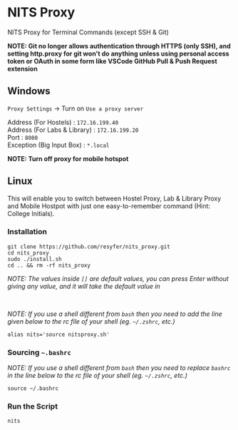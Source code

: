 # NITS Proxy
NITS Proxy for Terminal Commands (except SSH & Git)

**NOTE: Git no longer allows authentication through HTTPS (only SSH), and setting http.proxy for git won't do anything unless using personal access token or OAuth in some form like VSCode GitHub Pull & Push Request extension**

## Windows

`Proxy Settings` -> Turn on `Use a proxy server`

Address (For Hostels) : `172.16.199.40` <br>
Address (For Labs & Library) : `172.16.199.20` <br>
Port : `8080` <br>
Exception (Big Input Box) : `*.local` <br>

**NOTE: Turn off proxy for mobile hotspot**

## Linux

This will enable you to switch between Hostel Proxy, Lab & Library Proxy and Mobile Hostpot with just one easy-to-remember command (Hint: College Initials).

### Installation
```
git clone https://github.com/resyfer/nits_proxy.git
cd nits_proxy
sudo ./install.sh
cd .. && rm -rf nits_proxy
```
*NOTE: The values inside `[]` are default values, you can press Enter without giving any value, and it will take the default value in*

<br>

*NOTE: If you use a shell different from `bash` then you need to add the line given below to the rc file of your shell (eg. `~/.zshrc`, etc.)*

`alias nits='source nitsproxy.sh'`

### Sourcing `~.bashrc`

*NOTE: If you use a shell different from `bash` then you need to replace `bashrc` in the line below to the rc file of your shell (eg. `~/.zshrc`, etc.)*

```
source ~/.bashrc
```

### Run the Script
```
nits
```
